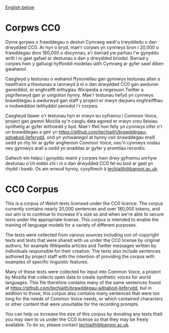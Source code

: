 [English below](#cc0-corpus)

# Corpws CC0
Dyma gorpws o frawddegau o destun Cymraeg wedi'u trwyddedu o dan drwydded CC0. Ar hyn o bryd, mae'r corpws yn cynnwys bron i 20,000 o frawddegau dros 180,000 o docynnau, a'r bwriad yw parhau i'w gynyddu wrth i ni gael gafael ar destunau o dan y drwydded briodol. Bwriad y corpws hwn y galluogi hyfforddi modelau iaith Cymraeg ar gyfer sawl diben gwahanol.

Casglwyd y testunau o wahanol ffynonellau gan gynnwys testunau allan o hawlfraint a thestunau a rannwyd â ni o dan drwydded CC0 gan awduron gwreiddiol, er enghraifft erthyglau Wicipedia a negesuon Twitter a ysgrifenwyd gan yr unigolion hynny. Mae'r testunau hefyd yn cynnwys brawddegau a awdurwyd gan staff y project er mwyn darparu enghreifftiau o nodweddion ieithyddol penodol i'r corpws.

Casglwyd llawer o'r testunau hyn er mwyn eu cyfrannu i Common Voice, project gan gwmni Mozilla sy'n casglu data agored er mwyn creu lleisiau synthetig ar gyfer ieithoedd y byd. Mae'r ffeil hon felly yn cynnwys nifer o'r un brawddegau a geir yn https://github.com/techiaith/brawddegau-adnabod-lleferydd, ond yn ychwanegol at hynny ceir brawddegau eraill oedd yn rhy hir ar gyfer anghenion Common Voice, neu'n cynnwys nodau neu gynnwys arall a oedd yn anaddas ar gyfer y promtiau recordio.

Gallwch ein helpu i gynyddu maint y corpws hwn drwy gyfrannu unrhyw destunau o'ch eiddo chi i ni o dan drwydded CC0 fel eu bod ar gael yn rhydd i bawb. Os am wneud hynny, cysylltwch â techiaith@bangor.ac.uk.


# CC0 Corpus 

This is a corpus of Welsh texts licensed under the CC0 licence. The corpus currently contains nearly 20,000 sentences and over 180,000 tokens, and our aim is to continue to increase it's size as and when we're able to secure texts under the appropriate license. This corpus is intended to enable the training of language models for a variety of different purposes.

The texts were collected from various sources including out-of-copyright texts and texts that were shared with us under the CC0 license by original authors, for example Wikipedia articles and Twitter messages written by individuals responsible for their creation. The texts also include sentences authored by project staff with the intention of providing the corpus with examples of specific linguistic features.

Many of these texts were collected for input into Common Voice, a project by Mozilla that collects open data to create synthetic voices for world languages. This file therefore contains many of the same sentences found at https://github.com/techiaith/brawddegau-adnabod-lleferydd, but in addition to those, this corpus also contains many sentences that were too long for the needs of Common Voice needs, or which contained characters or other content that were unsuitable for the recording prompts.

You can help us increase the size of this corpus by donating any texts thatt you may own to us under the CC0 license so that they may be freely available. To do so, please contact techiaith@bangor.ac.uk. 
